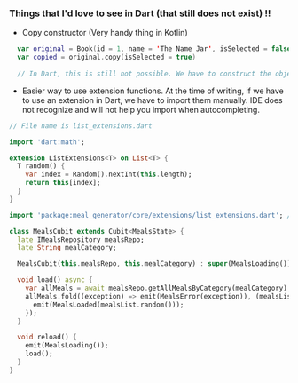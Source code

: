 ### Things that I'd love to see in Dart (that still does not exist) !!
- Copy constructor (Very handy thing in Kotlin)
```kt
  var original = Book(id = 1, name = 'The Name Jar', isSelected = false)
  var copied = original.copy(isSelected = true)
  
  // In Dart, this is still not possible. We have to construct the object manually :(
```
- Easier way to use extension functions.
At the time of writing, if we have to use an extension in Dart, we have to import them manually. IDE does not recognize and will not help you import when autocompleting.
```dart
// File name is list_extensions.dart

import 'dart:math';

extension ListExtensions<T> on List<T> {
  T random() {
    var index = Random().nextInt(this.length);
    return this[index];
  }
}
```
```dart
import 'package:meal_generator/core/extensions/list_extensions.dart'; // We have to import manually!!!

class MealsCubit extends Cubit<MealsState> {
  late IMealsRepository mealsRepo;
  late String mealCategory;

  MealsCubit(this.mealsRepo, this.mealCategory) : super(MealsLoading());

  void load() async {
    var allMeals = await mealsRepo.getAllMealsByCategory(mealCategory);
    allMeals.fold((exception) => emit(MealsError(exception)), (mealsList) {
      emit(MealsLoaded(mealsList.random()));
    });
  }

  void reload() {
    emit(MealsLoading());
    load();
  }
}
```
